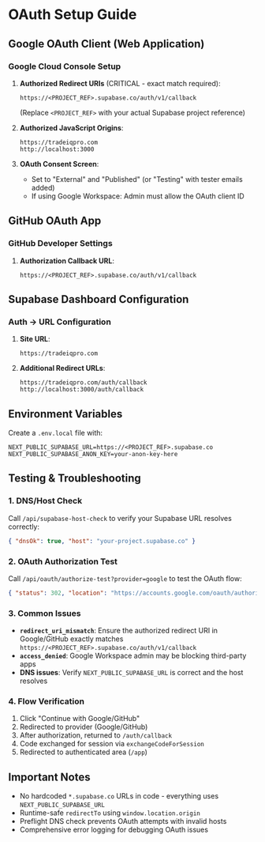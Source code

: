 
# OAuth Setup Guide

## Google OAuth Client (Web Application)

### Google Cloud Console Setup

1. **Authorized Redirect URIs** (CRITICAL - exact match required):
   ```
   https://<PROJECT_REF>.supabase.co/auth/v1/callback
   ```
   (Replace `<PROJECT_REF>` with your actual Supabase project reference)

2. **Authorized JavaScript Origins**:
   ```
   https://tradeiqpro.com
   http://localhost:3000
   ```

3. **OAuth Consent Screen**:
   - Set to "External" and "Published" (or "Testing" with tester emails added)
   - If using Google Workspace: Admin must allow the OAuth client ID

## GitHub OAuth App

### GitHub Developer Settings

1. **Authorization Callback URL**:
   ```
   https://<PROJECT_REF>.supabase.co/auth/v1/callback
   ```

## Supabase Dashboard Configuration

### Auth → URL Configuration

1. **Site URL**:
   ```
   https://tradeiqpro.com
   ```

2. **Additional Redirect URLs**:
   ```
   https://tradeiqpro.com/auth/callback
   http://localhost:3000/auth/callback
   ```

## Environment Variables

Create a `.env.local` file with:

```env
NEXT_PUBLIC_SUPABASE_URL=https://<PROJECT_REF>.supabase.co
NEXT_PUBLIC_SUPABASE_ANON_KEY=your-anon-key-here
```

## Testing & Troubleshooting

### 1. DNS/Host Check
Call `/api/supabase-host-check` to verify your Supabase URL resolves correctly:
```json
{ "dnsOk": true, "host": "your-project.supabase.co" }
```

### 2. OAuth Authorization Test
Call `/api/oauth/authorize-test?provider=google` to test the OAuth flow:
```json
{ "status": 302, "location": "https://accounts.google.com/oauth/authorize?..." }
```

### 3. Common Issues

- **`redirect_uri_mismatch`**: Ensure the authorized redirect URI in Google/GitHub exactly matches `https://<PROJECT_REF>.supabase.co/auth/v1/callback`
- **`access_denied`**: Google Workspace admin may be blocking third-party apps
- **DNS issues**: Verify `NEXT_PUBLIC_SUPABASE_URL` is correct and the host resolves

### 4. Flow Verification

1. Click "Continue with Google/GitHub"
2. Redirected to provider (Google/GitHub)
3. After authorization, returned to `/auth/callback`
4. Code exchanged for session via `exchangeCodeForSession`
5. Redirected to authenticated area (`/app`)

## Important Notes

- No hardcoded `*.supabase.co` URLs in code - everything uses `NEXT_PUBLIC_SUPABASE_URL`
- Runtime-safe `redirectTo` using `window.location.origin`
- Preflight DNS check prevents OAuth attempts with invalid hosts
- Comprehensive error logging for debugging OAuth issues
